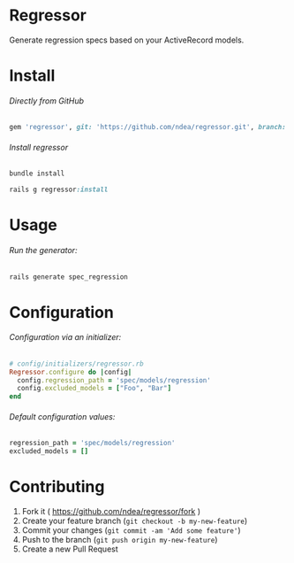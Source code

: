 # Regressor
Generate regression specs based on your ActiveRecord models.

# Install
###### Directly from GitHub
```ruby
gem 'regressor', git: 'https://github.com/ndea/regressor.git', branch: 'master'
```

###### Install regressor
```bash
bundle install
```

```ruby
rails g regressor:install
```

# Usage
###### Run the generator:
```ruby
rails generate spec_regression
```

# Configuration
###### Configuration via an initializer:
```ruby
# config/initializers/regressor.rb
Regressor.configure do |config|
  config.regression_path = 'spec/models/regression'
  config.excluded_models = ["Foo", "Bar"]
end
```
###### Default configuration values:
```ruby
regression_path = 'spec/models/regression'
excluded_models = []
```

# Contributing

1. Fork it ( https://github.com/ndea/regressor/fork )
2. Create your feature branch (`git checkout -b my-new-feature`)
3. Commit your changes (`git commit -am 'Add some feature'`)
4. Push to the branch (`git push origin my-new-feature`)
5. Create a new Pull Request
